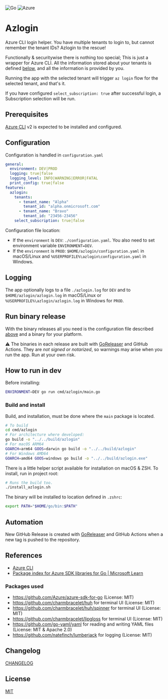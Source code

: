 ![Go](https://shields.io/badge/Go-00ADD8?logo=Go&logoColor=FFF&style=flat-square)
![Azure](https://shields.io/badge/Azure-0078D4?logo=Azure&logoColor=FFF&style=flat-square)

# Azlogin

Azure CLI login helper. You have multiple tenants to login to, but cannot remember the tenant IDs? Azlogin to the rescue!

Functionally & securitywise there is nothing too special; This is just a wrapper for Azure CLI. All the information stored about your tenants is defined [below](#configuration), and all the information is provided by you.

Running the app with the selected tenant will trigger `az login` flow for the selected tenant, and that's it.

If you have configured `select_subscription: true` after successful login, a Subscription selection will be run.


## Prerequisites

[Azure CLI](https://learn.microsoft.com/en-us/cli/azure/) v2 is expected to be installed and configured.


## Configuration

Configuration is handled in `configuration.yaml`

```yaml
general:
  environment: DEV|PROD
  logging: true|false
  logging_level: INFO|WARNING|ERROR|FATAL
  print_config: true|false
features:
  azlogin:
    tenants:
      - tenant_name: "Alpha"
        tenant_id: "alpha.onmicrosoft.com"
      - tenant_name: "Bravo"
        tenant_id: "23456-23456"
    select_subscription: true|false
```
Configuration file location:
- If the `environment` is `DEV`: `./configuration.yaml`. You also need to set environment variable `ENVIRONMENT=DEV`.
- If the `environment` is `PROD`: `$HOME/azlogin/configuration.yaml` in macOS/Linux and `%USERPROFILE%\azlogin\configuration.yaml` in Windows.

## Logging

The app optionally logs to a file `./azlogin.log` for `DEV` and to `$HOME/azlogin/azlogin.log` in macOS/Linux or `%USERPROFILE%\azlogin/azlogin.log` in Windows for `PROD`.


## Run binary release

With the binary releases all you need is the configuration file described [above](#configuration) and a binary for your platform.

⚠️ The binaries in each release are built with [GoReleaser](https://goreleaser.com/ci/actions/) and GitHub Actions. They are *not signed or notarized*, so warnings may arise when you run the app. Run at your own risk.


## How to run in dev

Before installing:

```bash
ENVIRONMENT=DEV go run cmd/azlogin/main.go
```

### Build and install

Build, and installation, must be done where the `main` package is located.

```bash
# To build
cd cmd/azlogin
# For architecture where developed:
go build -o "../../build/azlogin"
# For macOS ARM64
GOARCH=arm64 GOOS=darwin go build -o "../../build/azlogin"
# For Windows AMD64
GOARCH=amd64 GOOS=windows go build -o "../../build/azlogin.exe"
```
There is a little helper script available for installation on macOS & ZSH. To install, run in project root:
```bash
# Runs the build too.
./install_azlogin.sh
```
The binary will be installed to location defined in `.zshrc`:
```bash
export PATH="$HOME/go/bin:$PATH"
```

## Automation

New GitHub Release is created with [GoReleaser](https://goreleaser.com/ci/actions/) and GitHub Actions when a new tag is pushed to the repository.


## References

- [Azure CLI](https://learn.microsoft.com/en-us/cli/azure/)
- [Package index for Azure SDK libraries for Go | Microsoft Learn](https://learn.microsoft.com/en-us/azure/developer/go/azure-sdk-library-package-index)


### Packages used

- https://github.com/Azure/azure-sdk-for-go (License: MIT)
- https://github.com/charmbracelet/huh for terminal UI (License: MIT)
- https://github.com/charmbracelet/huh/spinner for terminal UI (License: MIT)
- https://github.com/charmbracelet/lipgloss for terminal UI (License: MIT)
- https://github.com/go-yaml/yaml for reading and writing YAML files (License: MIT & Apache 2.0)
- https://github.com/natefinch/lumberjack for logging (License: MIT)


## Changelog

[CHANGELOG](CHANGELOG.md)


## License

[MIT](LICENSE)
